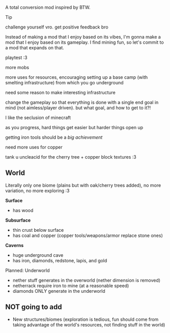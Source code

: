 A total conversion mod inspired by BTW.

> [!TIP]
> challenge yourself vro. get positive feedback bro

Instead of making a mod that I enjoy based on its vibes, I'm gonna make a mod that I enjoy based on its gameplay. I find mining fun, so let's commit to a mod that expands on that.

playtest :3

more mobs

more uses for resources, encouraging setting up a base camp (with smelting infrastructure) from which you go underground

need some reason to make interesting infrastructure

change the gameplay so that everything is done with a single end goal in mind (not aimless/player driven). but what goal, and how to get to it?!

I like the seclusion of minecraft

as you progress, hard things get easier but harder things open up

getting iron tools should be a _big achievement_

need more uses for copper

tank u uncleacid for the cherry tree + copper block textures :3

## World

Literally only one biome (plains but with oak/cherry trees added), no more variation, no more exploring :3

**Surface**
- has wood

**Subsurface**
- thin crust below surface
- has coal and copper (copper tools/weapons/armor replace stone ones)

**Caverns**
- huge underground cave
- has iron, diamonds, redstone, lapis, and gold

Planned: Underworld
- nether stuff generates in the overworld (nether dimension is removed)
- netherrack require iron to mine (at a reasonable speed)
- diamonds ONLY generate in the underworld

## NOT going to add

- New structures/biomes (exploration is tedious, fun should come from taking advantage of the world's resources, not finding stuff in the world)
